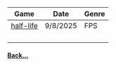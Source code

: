 
|           Game            |   Date   | Genre |
| :-----------------------: | :------: | ----- |
| [half-life](half-life.md) | 9/8/2025 | FPS   |
|                           |          |       |
|                           |          |       |
|                           |          |       |
|                           |          |       |
#### [Back...](appendix)